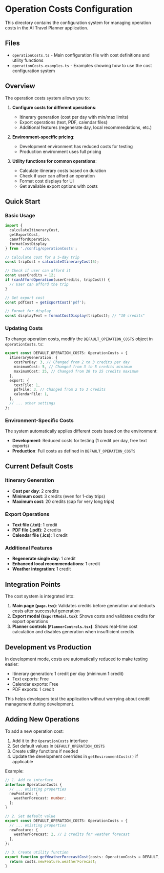 # Operation Costs Configuration

This directory contains the configuration system for managing operation costs in the AI Travel Planner application.

## Files

- `operationCosts.ts` - Main configuration file with cost definitions and utility functions
- `operationCosts.examples.ts` - Examples showing how to use the cost configuration system

## Overview

The operation costs system allows you to:

1. **Configure costs for different operations**:
   - Itinerary generation (cost per day with min/max limits)
   - Export operations (text, PDF, calendar files)
   - Additional features (regenerate day, local recommendations, etc.)

2. **Environment-specific pricing**:
   - Development environment has reduced costs for testing
   - Production environment uses full pricing

3. **Utility functions for common operations**:
   - Calculate itinerary costs based on duration
   - Check if user can afford an operation
   - Format cost displays for UI
   - Get available export options with costs

## Quick Start

### Basic Usage

```typescript
import { 
  calculateItineraryCost, 
  getExportCost, 
  canAffordOperation, 
  formatCostDisplay 
} from './config/operationCosts';

// Calculate cost for a 5-day trip
const tripCost = calculateItineraryCost(5);

// Check if user can afford it
const userCredits = 12;
if (canAffordOperation(userCredits, tripCost)) {
  // User can afford the trip
}

// Get export cost
const pdfCost = getExportCost('pdf');

// Format for display
const displayText = formatCostDisplay(tripCost); // "10 credits"
```

### Updating Costs

To change operation costs, modify the `DEFAULT_OPERATION_COSTS` object in `operationCosts.ts`:

```typescript
export const DEFAULT_OPERATION_COSTS: OperationCosts = {
  itineraryGeneration: {
    costPerDay: 3, // Changed from 2 to 3 credits per day
    minimumCost: 5, // Changed from 3 to 5 credits minimum
    maximumCost: 25, // Changed from 20 to 25 credits maximum
  },
  export: {
    textFile: 1,
    pdfFile: 3, // Changed from 2 to 3 credits
    calendarFile: 1,
  },
  // ... other settings
};
```

### Environment-Specific Costs

The system automatically applies different costs based on the environment:

- **Development**: Reduced costs for testing (1 credit per day, free text exports)
- **Production**: Full costs as defined in `DEFAULT_OPERATION_COSTS`

## Current Default Costs

### Itinerary Generation
- **Cost per day**: 2 credits
- **Minimum cost**: 3 credits (even for 1-day trips)
- **Maximum cost**: 20 credits (cap for very long trips)

### Export Operations
- **Text file (.txt)**: 1 credit
- **PDF file (.pdf)**: 2 credits
- **Calendar file (.ics)**: 1 credit

### Additional Features
- **Regenerate single day**: 1 credit
- **Enhanced local recommendations**: 1 credit
- **Weather integration**: 1 credit

## Integration Points

The cost system is integrated into:

1. **Main page (`page.tsx`)**: Validates credits before generation and deducts costs after successful generation
2. **Export modal (`ExportModal.tsx`)**: Shows costs and validates credits for export operations
3. **Planner controls (`PlannerControls.tsx`)**: Shows real-time cost calculation and disables generation when insufficient credits

## Development vs Production

In development mode, costs are automatically reduced to make testing easier:
- Itinerary generation: 1 credit per day (minimum 1 credit)
- Text exports: Free
- Calendar exports: Free
- PDF exports: 1 credit

This helps developers test the application without worrying about credit management during development.

## Adding New Operations

To add a new operation cost:

1. Add it to the `OperationCosts` interface
2. Set default values in `DEFAULT_OPERATION_COSTS`
3. Create utility functions if needed
4. Update the development overrides in `getEnvironmentCosts()` if applicable

Example:
```typescript
// 1. Add to interface
interface OperationCosts {
  // ... existing properties
  newFeature: {
    weatherForecast: number;
  };
}

// 2. Set default value
export const DEFAULT_OPERATION_COSTS: OperationCosts = {
  // ... existing properties
  newFeature: {
    weatherForecast: 2, // 2 credits for weather forecast
  },
};

// 3. Create utility function
export function getWeatherForecastCost(costs: OperationCosts = DEFAULT_OPERATION_COSTS): number {
  return costs.newFeature.weatherForecast;
}
```
